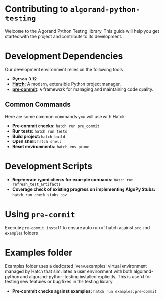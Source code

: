 # Contributing to `algorand-python-testing`

Welcome to the Algorand Python Testing library! This guide will help you get started with the project and contribute to its development.

# Development Dependencies

Our development environment relies on the following tools:

-   **Python 3.12**
-   **[Hatch](https://hatch.pypa.io/1.9/install/)**: A modern, extensible Python project manager.
-   **[pre-commit](https://pre-commit.com/)**: A framework for managing and maintaining code quality.

## Common Commands

Here are some common commands you will use with Hatch:

-   **Pre-commit checks:** `hatch run pre_commit`
-   **Run tests:** `hatch run tests`
-   **Build project:** `hatch build`
-   **Open shell:** `hatch shell`
-   **Reset environments:** `hatch env prune`

# Development Scripts

-   **Regenerate typed clients for example contracts:** `hatch run refresh_test_artifacts`
-   **Coverage check of existing progress on implementing AlgoPy Stubs:** `hatch run check_stubs_cov`

# Using `pre-commit`

Execute `pre-commit install` to ensure auto run of hatch against `src` and `examples` folders

# Examples folder

Examples folder uses a dedicated 'venv.examples' virtual environment managed by Hatch that simulates a user environment with both algorand-python and algorand-python-testing installed explicitly. This is useful for testing new features or bug fixes in the testing library.

-   **Pre-commit checks against examples:** `hatch run examples:pre-commit`

